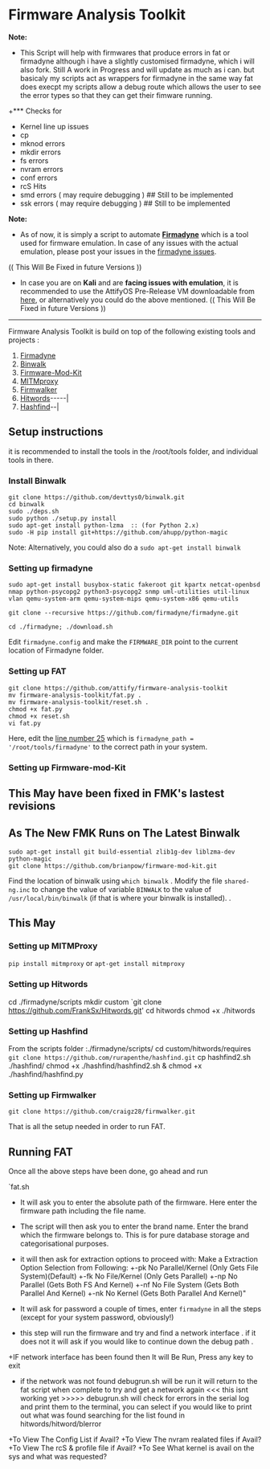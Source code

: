 # Firmware Analysis Toolkit 



**Note:** 
+ This Script will help with firmwares that produce errors in fat or firmadyne 
although i have a slightly customised firmadyne, which i will also fork.
Still A work in Progress and will update as much as i can.
but basicaly my scripts act as wrappers for firmadyne in the same way fat does execpt my scripts allow a debug route which allows the user to see the error types so that they can get their fimware running.

+*** Checks for 
+ Kernel line up issues
+ cp
+ mknod errors
+ mkdir errors
+ fs errors
+ nvram errors
+ conf errors 
+ rcS Hits
+ smd errors ( may require debugging ) ## Still to be implemented
+ ssk errors ( may require debugging ) ## Still to be implemented

**Note:** 
+ As of now, it is simply a script to automate **[Firmadyne](https://github.com/firmadyne/firmadyne)** which is a tool used for firmware emulation. In case of any issues with the actual emulation, please post your issues in the [firmadyne issues](https://github.com/firmadyne/firmadyne/issues).  

(( This Will Be Fixed in future Versions ))
+ In case you are on **Kali** and are **facing issues with emulation**, it is recommended to use the AttifyOS Pre-Release VM downloadable from [here](http://tinyurl.com/attifyos), or alternatively you could do the above mentioned.  (( This Will Be Fixed in future Versions ))

---

Firmware Analysis Toolkit is build on top of the following existing tools and projects : 

1. [Firmadyne](https://github.com/firmadyne/firmadyne)
2. [Binwalk](https://github.com/devttys0/binwalk) 
3. [Firmware-Mod-Kit](https://github.com/mirror/firmware-mod-kit)
4. [MITMproxy](https://mitmproxy.org/) 
5. [Firmwalker](https://github.com/craigz28/firmwalker) 
6. [Hitwords](https://github.com/FrankSx/Hitwords)-----|
7. [Hashfind](https://github.com/rurapenthe/hashfind)--|

## Setup instructions 

it is recommended to install the tools in the /root/tools folder, and individual tools in there. 

### Install Binwalk 

```
git clone https://github.com/devttys0/binwalk.git
cd binwalk
sudo ./deps.sh
sudo python ./setup.py install
sudo apt-get install python-lzma  :: (for Python 2.x) 
sudo -H pip install git+https://github.com/ahupp/python-magic
```

Note: Alternatively, you could also do a `sudo apt-get install binwalk`


### Setting up firmadyne 

`sudo apt-get install busybox-static fakeroot git kpartx netcat-openbsd nmap python-psycopg2 python3-psycopg2 snmp uml-utilities util-linux vlan qemu-system-arm qemu-system-mips qemu-system-x86 qemu-utils`

`git clone --recursive https://github.com/firmadyne/firmadyne.git`

`cd ./firmadyne; ./download.sh`

Edit `firmadyne.config` and make the `FIRMWARE_DIR` point to the current location of Firmadyne folder. 

### Setting up FAT

```
git clone https://github.com/attify/firmware-analysis-toolkit
mv firmware-analysis-toolkit/fat.py .
mv firmware-analysis-toolkit/reset.sh .
chmod +x fat.py 
chmod +x reset.sh
vi fat.py
```
Here, edit the [line number 25](https://github.com/FrankSx/firmware-analysis-toolkit/blob/master/fat.sh#L9) which is `firmadyne_path = '/root/tools/firmadyne'` to the correct path in your system.

### Setting up Firmware-mod-Kit 
## This May have been fixed in FMK's lastest revisions ###
## As The New FMK Runs on The Latest Binwalk ###
```
sudo apt-get install git build-essential zlib1g-dev liblzma-dev python-magic
git clone https://github.com/brianpow/firmware-mod-kit.git
```

Find the location of binwalk using `which binwalk` . Modify the file `shared-ng.inc` to change the value of variable `BINWALK` to the value of `/usr/local/bin/binwalk` (if that is where your binwalk is installed). . 

## This May 

### Setting up MITMProxy 

`pip install mitmproxy` 
or 
`apt-get install mitmproxy` 


### Setting up Hitwords

cd ./firmadyne/scripts
mkdir custom
`git clone https://github.com/FrankSx/Hitwords.git'
cd hitwords
chmod +x ./hitwords

### Setting up Hashfind

From the scripts folder :./firmadyne/scripts/
cd custom/hitwords/requires
`git clone https://github.com/rurapenthe/hashfind.git`
cp hashfind2.sh ./hashfind/
chmod +x ./hashfind/hashfind2.sh & chmod +x ./hashfind/hashfind.py


### Setting up Firmwalker 

`git clone https://github.com/craigz28/firmwalker.git` 

That is all the setup needed in order to run FAT. 


## Running FAT 

Once all the above steps have been done, go ahead and run 

`fat.sh 

+ It will ask you to enter the absolute path of the firmware. Here enter the firmware path including the file name. 

+ The script will then ask you to enter the brand name. Enter the brand which the firmware belongs to. This is for pure database storage and categorisational purposes. 

+ it will then ask for extraction options to proceed with:
 Make a Extraction Option Selection from Following:
   +-pk    No Parallel/Kernel (Only Gets File System)(Default)
   +-fk    No File/Kernel     (Only Gets Parallel)
   +-np    No Parallel        (Gets Both FS And Kernel) 
   +-nf    No File System     (Gets Both Parallel And Kernel)
   +-nk    No Kernel          (Gets Both Parallel And Kernel)"

+ It will ask for password a couple of times, enter `firmadyne` in all the steps (except for your system password, obviously!)

+ this step will run the firmware and try and find a network interface . if it does not it will ask if you would like to continue down the debug path . 

+IF network interface has been found then It will Be Run, Press any key to exit

+ if the network was not found debugrun.sh will be run it will return to the 
fat script when complete to try and get a network again <<< this isnt working yet >>>>>
debugrun.sh will check for errors in the serial log and print them to the terminal,
you can select if you would like to print out what was found searching for the list
found in hitwords/hitword/blerror

+To View The Config List if Avail?
+To View The nvram realated files if Avail?
+To View The rcS & profile file if Avail?
+To See What kernel is avail on the sys and what was requested?
